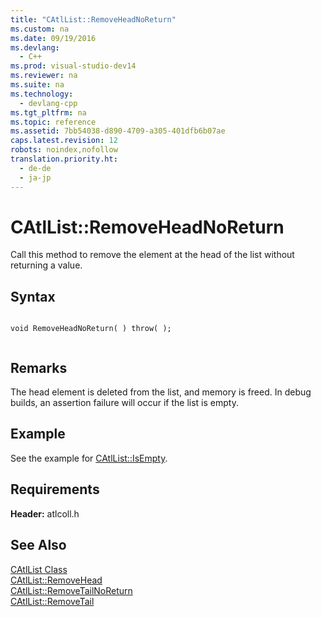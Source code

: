 ```yaml
---
title: "CAtlList::RemoveHeadNoReturn"
ms.custom: na
ms.date: 09/19/2016
ms.devlang: 
  - C++
ms.prod: visual-studio-dev14
ms.reviewer: na
ms.suite: na
ms.technology: 
  - devlang-cpp
ms.tgt_pltfrm: na
ms.topic: reference
ms.assetid: 7bb54038-d890-4709-a305-401dfb6b07ae
caps.latest.revision: 12
robots: noindex,nofollow
translation.priority.ht: 
  - de-de
  - ja-jp
---
```

# CAtlList::RemoveHeadNoReturn
Call this method to remove the element at the head of the list without returning a value.  
  
## Syntax  
  
```  
  
void RemoveHeadNoReturn( ) throw( );  
  
```  
  
## Remarks  
 The head element is deleted from the list, and memory is freed. In debug builds, an assertion failure will occur if the list is empty.  
  
## Example  
 See the example for [CAtlList::IsEmpty](../vs140/CAtlList--IsEmpty.md).  
  
## Requirements  
 **Header:** atlcoll.h  
  
## See Also  
 [CAtlList Class](../vs140/CAtlList-Class.md)   
 [CAtlList::RemoveHead](../vs140/CAtlList--RemoveHead.md)   
 [CAtlList::RemoveTailNoReturn](../vs140/CAtlList--RemoveTailNoReturn.md)   
 [CAtlList::RemoveTail](../vs140/CAtlList--RemoveTail.md)
